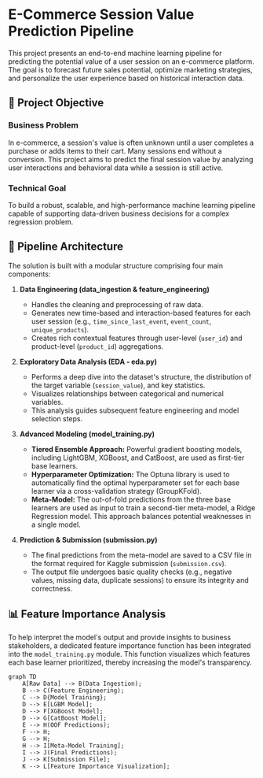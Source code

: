 # E-Commerce Session Value Prediction Pipeline

This project presents an end-to-end machine learning pipeline for predicting the potential value of a user session on an e-commerce platform. The goal is to forecast future sales potential, optimize marketing strategies, and personalize the user experience based on historical interaction data.

## 🎯 Project Objective

### Business Problem
In e-commerce, a session's value is often unknown until a user completes a purchase or adds items to their cart. Many sessions end without a conversion. This project aims to predict the final session value by analyzing user interactions and behavioral data while a session is still active.

### Technical Goal
To build a robust, scalable, and high-performance machine learning pipeline capable of supporting data-driven business decisions for a complex regression problem.

## 🚀 Pipeline Architecture

The solution is built with a modular structure comprising four main components:

1. **Data Engineering (data_ingestion & feature_engineering)**  
   - Handles the cleaning and preprocessing of raw data.
   - Generates new time-based and interaction-based features for each user session (e.g., `time_since_last_event`, `event_count`, `unique_products`).
   - Creates rich contextual features through user-level (`user_id`) and product-level (`product_id`) aggregations.

2. **Exploratory Data Analysis (EDA - eda.py)**  
   - Performs a deep dive into the dataset's structure, the distribution of the target variable (`session_value`), and key statistics.
   - Visualizes relationships between categorical and numerical variables.
   - This analysis guides subsequent feature engineering and model selection steps.

3. **Advanced Modeling (model_training.py)**  
   - **Tiered Ensemble Approach:** Powerful gradient boosting models, including LightGBM, XGBoost, and CatBoost, are used as first-tier base learners.
   - **Hyperparameter Optimization:** The Optuna library is used to automatically find the optimal hyperparameter set for each base learner via a cross-validation strategy (GroupKFold).
   - **Meta-Model:** The out-of-fold predictions from the three base learners are used as input to train a second-tier meta-model, a Ridge Regression model. This approach balances potential weaknesses in a single model.

4. **Prediction & Submission (submission.py)**  
   - The final predictions from the meta-model are saved to a CSV file in the format required for Kaggle submission (`submission.csv`).
   - The output file undergoes basic quality checks (e.g., negative values, missing data, duplicate sessions) to ensure its integrity and correctness.

## 📊 Feature Importance Analysis
To help interpret the model's output and provide insights to business stakeholders, a dedicated feature importance function has been integrated into the `model_training.py` module. This function visualizes which features each base learner prioritized, thereby increasing the model's transparency.

```mermaid
graph TD
    A[Raw Data] --> B(Data Ingestion);
    B --> C(Feature Engineering);
    C --> D{Model Training};
    D --> E[LGBM Model];
    D --> F[XGBoost Model];
    D --> G[CatBoost Model];
    E --> H(OOF Predictions);
    F --> H;
    G --> H;
    H --> I[Meta-Model Training];
    I --> J(Final Predictions);
    J --> K[Submission File];
    K --> L[Feature Importance Visualization];


